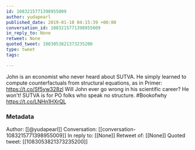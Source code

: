 ```yaml
---
id: 1083215771398955009
author: yudapearl
published_date: 2019-01-10 04:15:39 +00:00
conversation_id: 1083215771398955009
in_reply_to: None
retweet: None
quoted_tweet: 1083053821373235200
type: tweet
tags:

---
```


John is an economist who never heard about SUTVA. He simply learned to compute counterfactuals from structural equations, as in Primer: https://t.co/Sf5yw328zl
Will John ever go wrong in his scientific career? He won't! SUTVA is for PO folks who speak no structure. #Bookofwhy https://t.co/LNHn1HXrQL

### Metadata

Author: [[@yudapearl]]
Conversation: [[conversation-1083215771398955009]]
In reply to: [[None]]
Retweet of: [[None]]
Quoted tweet: [[1083053821373235200]]
